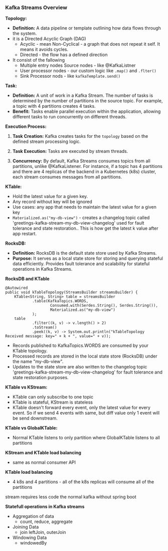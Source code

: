 ### Kafka Streams Overview

**Topology:**

- **Definition:** A data pipeline or template outlining how data flows through the system.
- it is a Directed Acyclic Graph (DAG)
  - Acyclic - mean Non-Cyclical - a graph that does not repeat it self. It means it avoids cycles.
  - Directed - the flow has a defined direction
- It consist of the fallowing
  - Multiple entry nodes Source nodes - like @KafkaListner
  - User processor nodes - our custom logic like `.map()` and `.flter()`
  -  Sink Processor nods - like `kafkaTemplate.send()`

**Task:**

- **Definition:** A unit of work in a Kafka Stream. The number of tasks is determined by the number of partitions in the
  source topic. For example, a topic with 4 partitions creates 4 tasks.
- **Benefit:** Tasks enable parallel execution within the application, allowing different tasks to run concurrently on
  different threads.

**Execution Process:**

1. **Task Creation:** Kafka creates tasks for the `topology` based on the defined stream processing logic.

2. **Task Execution:** Tasks are executed by stream threads.

3. **Concurrency:** By default, Kafka Streams consumes topics from all partitions, unlike @KafkaListener. For instance,
   if a topic has 4 partitions and there are 4 replicas of the backend in a Kubernetes (k8s) cluster, each stream
   consumes messages from all partitions.

**KTable:**

- Hold the latest value for a given key.
- Any record without key will be ignored
- Use cases: any app that needs to maintain the latest value for a given key
- `Materialized.as("my-db-view")` - creates a changelog topic called 'greetings-kafka-stream-my-db-view-changelog' used
  for fault tolerance and state restoration.. This is how get the latest k value after app restart.

**RocksDB:**

- **Definition:** RocksDB is the default state store used by Kafka Streams.
- **Purpose:** It serves as a local state store for storing and querying stateful data efficiently. Provides fault
  tolerance and scalability for stateful operations in Kafka Streams.

**RocksDB and KTable**

    @Autowired
    public void kTableTopology(StreamsBuilder streamsBuilder) {
        KTable<String, String> table = streamsBuilder
                .table(KafkaTopics.WORDS,
                        Consumed.with(Serdes.String(), Serdes.String()),
                        Materialized.as("my-db-view")
                );
        table
                .filter((k, v) -> v.length() > 2)
                .toStream()
                .peek((k, v) -> System.out.println("kTableTopology Received message: key=" + k + ", value=" + v));

- Records published to KafkaTopics.WORDS are consumed by your KTable topology.
- Processed records are stored in the local state store (RocksDB) under the name "my-db-view".
- Updates to the state store are also written to the changelog topic 'greetings-kafka-stream-my-db-view-changelog' for
  fault tolerance and state restoration purposes.


**KTable vs KStream:**
 - KTable can only subscribe to one topic
 - KTable is stateful, KStream is stateless
 - KTable doesn't forward every event, only the latest value for every event. So if we send 4 events with same, but diff value only 1 event will be send downstream. 

**KTable vs GlobalKTable:**
  - Normal KTable listens to only partition where GlobalKTable listens to all partitions

**KStream and KTable load balancing**
 - same as normal consumer API

**KTable load balancing**
- 4 k8s and 4 partitions - all of the k8s replicas will consume all of the partitions 

stream requires less code the normal kafka without spring boot

**Statefull operations in Kafka streams**
- Aggregation of data
  - count, reduce, aggregate
- Joining Data
  - join leftJoin, outerJoin
- Windowing Data
  - windowedBy
